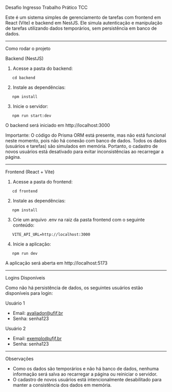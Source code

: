 Desafio Ingresso Trabalho Prático TCC

Este é um sistema simples de gerenciamento de tarefas com frontend em React (Vite) e backend em NestJS. Ele simula autenticação e manipulação de tarefas utilizando dados temporários, sem persistência em banco de dados.

---

Como rodar o projeto

Backend (NestJS)

1. Acesse a pasta do backend:

```
   cd backend
```

2. Instale as dependências:

```
   npm install
```

3. Inicie o servidor:

```
   npm run start:dev
```

O backend será iniciado em http://localhost:3000

Importante: O código do Prisma ORM está presente, mas não está funcional neste momento, pois não há conexão com banco de dados. Todos os dados (usuários e tarefas) são simulados em memória. Portanto, o cadastro de novos usuários está desativado para evitar inconsistências ao recarregar a página.

---

Frontend (React + Vite)

1. Acesse a pasta do frontend:

```
   cd frontend
```

2. Instale as dependências:

```
   npm install
```

3. Crie um arquivo .env na raiz da pasta frontend com o seguinte conteúdo:

```
   VITE_API_URL=http://localhost:3000
```

4. Inicie a aplicação:

```
   npm run dev
```

A aplicação será aberta em http://localhost:5173

---

Logins Disponíveis

Como não há persistência de dados, os seguintes usuários estão disponíveis para login:

Usuário 1

- Email: avaliador@ufjf.br
- Senha: senha123

Usuário 2

- Email: exemplo@ufjf.br
- Senha: senha123

---

Observações

- Como os dados são temporários e não há banco de dados, nenhuma informação será salva ao recarregar a página ou reiniciar o servidor.
- O cadastro de novos usuários está intencionalmente desabilitado para manter a consistência dos dados em memória.
